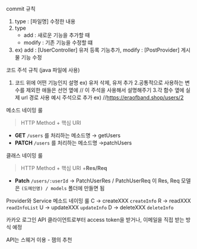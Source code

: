 commit 규칙
1. type : [파일명] 수정한 내용
2. type 
    - add : 새로운 기능을 추가할 때
    - modify : 기존 기능을 수정할 떄
3. ex) add : [UserController] 유저 등록 기능추가, modify : [PostProvider] 게시물 기능 수정


코드 주석 규칙 (java 파일에 사용)
1. 코드 위에 어떤 기능인지 설명  ex) 유저 삭제, 유저 추가
2.공통적으로 사용하는 변수를 제외한 애들은 선언 옆에  // 이 주석을 사용해서 설명해주기
3.각 함수 옆에 실제 url 경로 사용 예시 주석으로 추가 ex) //https://eraofband.shop/users/2


메소드 네이밍 룰
> HTTP Method + 핵심 URI
- **GET** `/users` 를 처리하는 메소드명 → getUsers
- **PATCH** `/users` 를 처리하는 메소드명 →patchUsers

클래스 네이밍 룰
> HTTP Method + 핵심 URI +**Res/Req**
- **Patch** `/users/:userId` → PatchUserRes / PatchUserReq
이 Res, Req 모델은 `(도메인명) / models` 폴더에 만들면 됨

Provider와 Service 메소드 네이밍 룰
C → createXXX `createInfo`
R → readXXX `readInfoList`
U → updateXXX `updateInfo`
D → deleteXXX `deleteInfo`


카카오 로그인 API
클라이언트로부터 access token을 받거나, 이메일을 직접 받는 방식 예정


API는 스웨거 이용 - 잼의 추천
